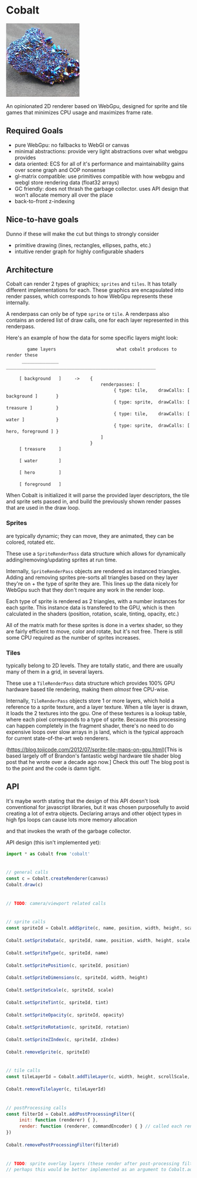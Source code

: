 # Cobalt

![A chunk of cobalt](cobalt2.jpeg)

An opinionated 2D renderer based on WebGpu, designed for sprite and tile games that minimizes CPU usage and maximizes frame rate.


## Required Goals

* pure WebGpu: no fallbacks to WebGl or canvas
* minimal abstractions: provide very light abstractions over what webgpu provides
* data oriented: ECS for all of it's performance and maintainability gains over scene graph and OOP nonsense
* gl-matrix compatible: use primitives compatible with how webgpu and webgl store rendering data (float32 arrays)
* GC friendly: does not thrash the garbage collector. uses API design that won't allocate memory all over the place
* back-to-front z-indexing


## Nice-to-have goals

Dunno if these will make the cut but things to strongly consider

* primitive drawing (lines, rectangles, ellipses, paths, etc.)
* intuitive render graph for highly configurable shaders


## Architecture

Cobalt can render 2 types of graphics; `sprites` and `tiles`.  It has totally different implementations for each.
These graphics are encapsulated into render passes, which corresponds to how WebGpu represents these internally.

A renderpass can only be of type `sprite` or `tile`. A renderpass also contains an ordered list of draw calls, one 
for each layer represented in this renderpass.

Here's an example of how the data for some specific layers might look:

```
        game layers                       what cobalt produces to render these
      ______________             _________________________________________________________  

     [ background   ]     ->    {
                                    renderpasses: [
                                         { type: tile,    drawCalls: [ background ]       }
                                         { type: sprite,  drawCalls: [ treasure ]         }
                                         { type: tile,    drawCalls: [ water ]            }
                                         { type: sprite,  drawCalls: [ hero, foreground ] }
                                    ]
                                }
     [ treasure     ]

     [ water        ]
 
     [ hero         ]

     [ foreground   ]

```

When Cobalt is initialized it will parse the provided layer descriptors, the tile and sprite sets passed in, and build the 
previously shown render passes that are used in the draw loop.


### Sprites
are typically dynamic; they can move, they are animated, they can be colored, rotated etc.

These use a `SpriteRenderPass` data structure which allows for dynamically adding/removing/updating sprites at run time.

Internally, `SpriteRenderPass` objects are rendered as instanced triangles. Adding and removing sprites pre-sorts all triangles based
on they layer they're on + the type of sprite they are. This lines up the data nicely for WebGpu such that they don't require any work in the 
render loop.

Each type of sprite is rendered as 2 triangles, with a number instances for each sprite. This instance data is transfered to the GPU,
which is then calculated in the shaders (position, rotation, scale, tinting, opacity, etc.)

All of the matrix math for these sprites is done in a vertex shader, so they are fairly efficient to move, color and rotate, but it's not free.
There is still some CPU required as the number of sprites increases.


### Tiles
typically belong to 2D levels. They are totally static, and there are usually many of them in a grid, in several layers.

These use a `TileRenderPass` data structure which provides 100% GPU hardware based tile rendering, making them _almost_ free CPU-wise.

Internally, `TileRenderPass` objects store 1 or more layers, which hold a reference to a sprite texture, and a layer texture.
When a tile layer is drawn, it loads the 2 textures into the gpu. One of these textures is a lookup table, where each pixel corresponds to a type of sprite. Because this processing can happen completely in the fragment shader, there's no need to do expensive loops over slow arrays in js land, which is the typical approach for current state-of-the-art web renderers.

(https://blog.tojicode.com/2012/07/sprite-tile-maps-on-gpu.html)[This is based largely off of Brandon's fantastic webgl hardware tile shader blog post that he wrote over a decade ago now.] Check this out! The blog post is to the point and the code is damn tight.


## API

It's maybe worth stating that the design of this API doesn't look conventional for javascript libraries, but it was chosen purposefully to
avoid creating a lot of extra objects.  Declaring arrays and other object types in high fps loops can cause lots more memory allocation

and that invokes the wrath of the garbage collector.


API design (this isn't implemented yet):

```js
import * as Cobalt from 'cobalt'


// general calls
const c = Cobalt.createRenderer(canvas)
Cobalt.draw(c)


// TODO: camera/viewport related calls


// sprite calls
const spriteId = Cobalt.addSprite(c, name, position, width, height, scale, tint, opacity, rotation, zIndex)

Cobalt.setSpriteData(c, spriteId, name, position, width, height, scale, tint, opacity, rotation, zIndex)

Cobalt.setSpriteType(c, spriteId, name)

Cobalt.setSpritePosition(c, spriteId, position)

Cobalt.setSpriteDimensions(c, spriteId, width, height)

Cobalt.setSpriteScale(c, spriteId, scale)

Cobalt.setSpriteTint(c, spriteId, tint)

Cobalt.setSpriteOpacity(c, spriteId, opacity)

Cobalt.setSpriteRotation(c, spriteId, rotation)

Cobalt.setSpriteZIndex(c, spriteId, zIndex)

Cobalt.removeSprite(c, spriteId)


// tile calls
const tileLayerId = Cobalt.addTileLayer(c, width, height, scrollScale, tileScale, tileSize, tileAtlasUrl, tileMapUrl, zIndex)

Cobalt.removeTilelayer(c, tileLayerId)


// postProcessing calls
const filterId = Cobalt.addPostProcessingFilter({
     init: function (renderer) { },
     render: function (renderer, commandEncoder) { } // called each render frame to do the drawing
})

Cobalt.removePostProcessingFilter(filterid)


// TODO: sprite overlay layers (these render after post-processing filters)
// perhaps this would be better implemented as an argument to Cobalt.addSprite(...), like an overlay flag, rather than a duplicate call?

```

